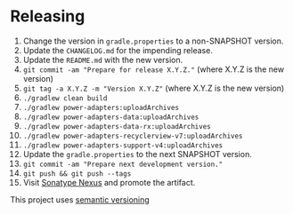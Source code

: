 # Releasing

 1. Change the version in `gradle.properties` to a non-SNAPSHOT version.
 2. Update the `CHANGELOG.md` for the impending release.
 3. Update the `README.md` with the new version.
 4. `git commit -am "Prepare for release X.Y.Z."` (where X.Y.Z is the new version)
 5. `git tag -a X.Y.Z -m "Version X.Y.Z"` (where X.Y.Z is the new version)
 6. `./gradlew clean build`
 6. `./gradlew power-adapters:uploadArchives`
 6. `./gradlew power-adapters-data:uploadArchives`
 6. `./gradlew power-adapters-data-rx:uploadArchives`
 6. `./gradlew power-adapters-recyclerview-v7:uploadArchives`
 6. `./gradlew power-adapters-support-v4:uploadArchives`
 7. Update the `gradle.properties` to the next SNAPSHOT version.
 8. `git commit -am "Prepare next development version."`
 9. `git push && git push --tags`
 10. Visit [Sonatype Nexus](https://oss.sonatype.org/) and promote the artifact.

This project uses [semantic versioning](http://semver.org)